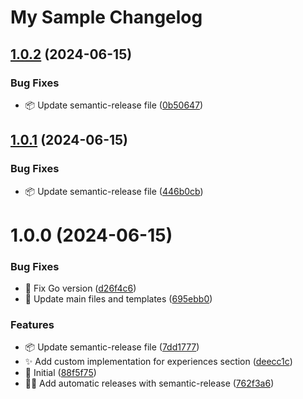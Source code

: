 # My Sample Changelog

## [1.0.2](https://github.com/nclsbayona/resume-generator/compare/v1.0.1...v1.0.2) (2024-06-15)


### Bug Fixes

* :package: Update semantic-release file ([0b50647](https://github.com/nclsbayona/resume-generator/commit/0b506478aca7603d9ae557e2f1e709634d20a1b3))

## [1.0.1](https://github.com/nclsbayona/resume-generator/compare/v1.0.0...v1.0.1) (2024-06-15)


### Bug Fixes

* :package: Update semantic-release file ([446b0cb](https://github.com/nclsbayona/resume-generator/commit/446b0cb50b2b5b16e4cf4bae8bdcb1828cd5a530))

# 1.0.0 (2024-06-15)


### Bug Fixes

* :bug: Fix Go version ([d26f4c6](https://github.com/nclsbayona/resume-generator/commit/d26f4c6a27336b0debf7bd29376fcd4818d4cb58))
* :construction: Update main files and templates ([695ebb0](https://github.com/nclsbayona/resume-generator/commit/695ebb0cf7c6578548a0584ada5c4fa66a39c322))


### Features

* :package: Update semantic-release file ([7dd1777](https://github.com/nclsbayona/resume-generator/commit/7dd1777ff8a5bd751872e285b74aa3efdda77247))
* :sparkles: Add custom implementation for experiences section ([deecc1c](https://github.com/nclsbayona/resume-generator/commit/deecc1c971f57787635932896ac210f5d47e5eca))
* :tada: Initial ([88f5f75](https://github.com/nclsbayona/resume-generator/commit/88f5f757877807db42749417b0501315b6c8213c))
* :technologist: Add automatic releases with semantic-release ([762f3a6](https://github.com/nclsbayona/resume-generator/commit/762f3a63c8a5b2d4fcf2cea4b9e765bb68674ee7))
